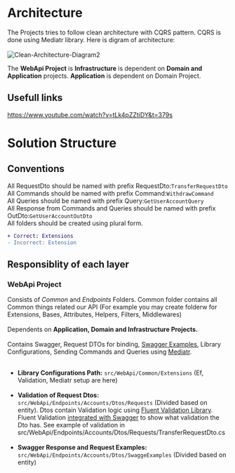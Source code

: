 # Architecture
The Projects tries to follow clean architecture with CQRS pattern. CQRS is done using Mediatr library. Here is digram of architecture: <br> <br>
![Clean-Architecture-Diagram2](https://user-images.githubusercontent.com/31799470/189880565-38ff27a4-fbb2-4e4c-8d8b-b5c108c29a05.png)

The **WebApi Project** is  **Infrastructure** is dependent on **Domain and Application** projects. **Application** is dependent on Domain Project.
## Usefull links 
https://www.youtube.com/watch?v=tLk4pZZtiDY&t=379s
# Solution Structure
## Conventions
All RequestDto should be named with prefix RequestDto:```TransferRequestDto``` <br>
All Commands should be named with prefix Command:```WithdrawCommand```<br>
All Queries should be named with prefix Query:```GetUserAccountQuery```<br>
All Response from Commands and Queries should be named with prefix OutDto:```GetUserAccountOutDto```<br>
All folders should be created using plural form.<br>
```diff
+ Correct: Extensions
- Incorrect: Extension
```
## Responsiblity of each layer
### **WebApi Project** 
Consists of *Common* and *Endpoints* Folders. Common folder contains all Common things related our API (For example you may create folderw for Extensions, Bases, Attributes, Helpers, Filters, Middlewares)<br><br>
Dependents on **Application, Domain and Infrastructure Projects.**
<br><br>Contains Swagger, Request DTOs for binding, [Swagger Examples](https://medium.com/@niteshsinghal85/multiple-request-response-examples-for-swagger-ui-in-asp-net-core-864c0bdc6619), Library Configurations, Sending Commands and Queries using [Mediatr](https://www.youtube.com/watch?v=YzOBrVlthMk). <br><br>
 - **Library Configurations Path:** ```src/WebApi/Common/Extensions``` (Ef, Validation, Mediatr setup are here)<br><br>
 - **Validation of Request Dtos:** ```src/WebApi/Endpoints/Accounts/Dtos/Requests``` (Divided based on entity). Dtos contain Validation 
logic using [Fluent Validation Library](https://fluentvalidation.net/). Fluent Validation [integrated with Swagger](https://anexinet.com/blog/asp-net-core-fluentvalidation-swagger/)  to show what validation the Dto has. See example of validation in src/WebApi/Endpoints/Accounts/Dtos/Requests/TransferRequestDto.cs <br><br>
 - **Swagger Response and Request Examples:** ```src/WebApi/Endpoints/Accounts/Dtos/SwaggeExamples``` (Divided based on entity) <br><br>
